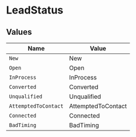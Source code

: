 # LeadStatus


## Values

| Name                 | Value                |
| -------------------- | -------------------- |
| `New`                | New                  |
| `Open`               | Open                 |
| `InProcess`          | InProcess            |
| `Converted`          | Converted            |
| `Unqualified`        | Unqualified          |
| `AttemptedToContact` | AttemptedToContact   |
| `Connected`          | Connected            |
| `BadTiming`          | BadTiming            |